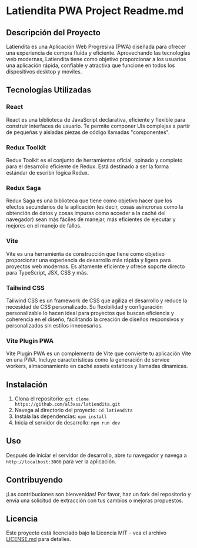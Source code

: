 # Latiendita PWA Project Readme.md

## Descripción del Proyecto

Latiendita es una Aplicación Web Progresiva (PWA) diseñada para ofrecer una experiencia de compra fluida y eficiente. Aprovechando las tecnologías web modernas, Latiendita tiene como objetivo proporcionar a los usuarios una aplicación rápida, confiable y atractiva que funcione en todos los dispositivos desktop y moviles.

## Tecnologías Utilizadas

### React

React es una biblioteca de JavaScript declarativa, eficiente y flexible para construir interfaces de usuario. Te permite componer UIs complejas a partir de pequeñas y aisladas piezas de código llamadas "componentes".

### Redux Toolkit

Redux Toolkit es el conjunto de herramientas oficial, opinado y completo para el desarrollo eficiente de Redux. Está destinado a ser la forma estándar de escribir lógica Redux.

### Redux Saga

Redux Saga es una biblioteca que tiene como objetivo hacer que los efectos secundarios de la aplicación (es decir, cosas asíncronas como la obtención de datos y cosas impuras como acceder a la caché del navegador) sean más fáciles de manejar, más eficientes de ejecutar y mejores en el manejo de fallos.

### Vite

Vite es una herramienta de construcción que tiene como objetivo proporcionar una experiencia de desarrollo más rápida y ligera para proyectos web modernos. Es altamente eficiente y ofrece soporte directo para TypeScript, JSX, CSS y más.

### Tailwind CSS

Tailwind CSS es un framework de CSS que agiliza el desarrollo y reduce la necesidad de CSS personalizado. Su flexibilidad y configuración personalizable lo hacen ideal para proyectos que buscan eficiencia y coherencia en el diseño, facilitando la creación de diseños responsivos y personalizados sin estilos innecesarios.

### Vite Plugin PWA

Vite Plugin PWA es un complemento de Vite que convierte tu aplicación Vite en una PWA. Incluye características como la generación de service workers, almacenamiento en caché assets estaticos y llamadas dinamicas.

## Instalación

1. Clona el repositorio: `git clone https://github.com/al3xss/latiendita.git`
2. Navega al directorio del proyecto: `cd latiendita`
3. Instala las dependencias: `npm install`
4. Inicia el servidor de desarrollo: `npm run dev`

## Uso

Después de iniciar el servidor de desarrollo, abre tu navegador y navega a `http://localhost:3000` para ver la aplicación.

## Contribuyendo

¡Las contribuciones son bienvenidas! Por favor, haz un fork del repositorio y envía una solicitud de extracción con tus cambios o mejoras propuestos.

## Licencia

Este proyecto está licenciado bajo la Licencia MIT - vea el archivo [LICENSE.md](LICENSE.md) para detalles.